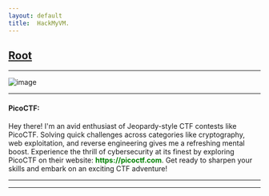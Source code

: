 ```yaml
---
layout: default
title:  HackMyVM.
---
```


<h2 class="menu-header" id="indexhtml"><a href="../../index.html">Root</a></h2>
<hr>

![image](https://sec-fortress.github.io/posts/pico/images/Screenshot_2023-06-09_18-51-37.png)

* * *
<h4 class="menu-header" id="picoctf">PicoCTF:</h4>
Hey there! I'm an avid enthusiast of Jeopardy-style CTF contests like PicoCTF. Solving quick challenges across categories like cryptography, web exploitation, and reverse engineering gives me a refreshing mental boost. Experience the thrill of cybersecurity at its finest by exploring PicoCTF on their website: <font color="green"><strong>https://picoctf.com</strong></font>. Get ready to sharpen your skills and embark on an exciting CTF adventure!
<hr>
<hr>

<!-- - [[Feb 16 2023]] [Doorknob](https://markuched13.github.io/posts/echoctf/doorknob.html) `NSE Command Injection, Buffer Overflow, Scripting`
- [[Feb 20 2023]] [Stackler](https://markuched13.github.io/posts/echoctf/stackler.html) `Buffer Overflow`
- [[Feb 21 2023]] [Nopal](https://markuched13.github.io/posts/echoctf/nopal.html) `Cacti RCE, SNMP RCE`
- [[Mar 02 2023]] [Stringer](https://markuched13.github.io/posts/echoctf/stringer.html) `Format String Vulnerability`
- [[Mar 02 2023]] [Hairsplit](https://github.com/markuched13/markuched13.github.io/blob/main/posts/echoctf/hairsplit.md) `API` -->
